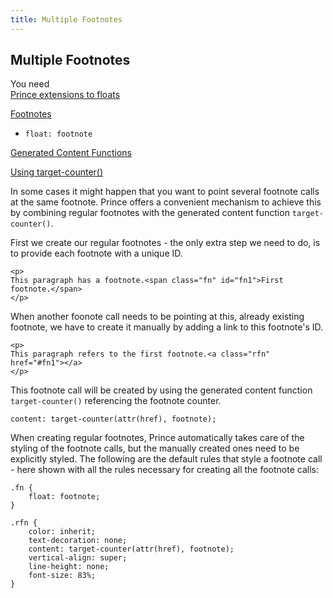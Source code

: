 ```yaml
---
title: Multiple Footnotes
---
```


Multiple Footnotes
------------------

You need  
[Prince extensions to floats](floats.md#float-extensions)

[Footnotes](footnotes.md#footnotes)

-   `float: footnote`

[Generated Content Functions](gen-content.md#gen-content-functions)

[Using target-counter()](gen-content.md#counter-target)

In some cases it might happen that you want to point several footnote calls at the same footnote. Prince offers a convenient mechanism to achieve this by combining regular footnotes with the generated content function `target-counter()`.

First we create our regular footnotes - the only extra step we need to do, is to provide each footnote with a unique ID.


    <p>
    This paragraph has a footnote.<span class="fn" id="fn1">First footnote.</span>
    </p>

When another foonote call needs to be pointing at this, already existing footnote, we have to create it manually by adding a link to this footnote's ID.


    <p>
    This paragraph refers to the first footnote.<a class="rfn" href="#fn1"></a>
    </p>

This footnote call will be created by using the generated content function `target-counter()` referencing the footnote counter.


    content: target-counter(attr(href), footnote);

When creating regular footnotes, Prince automatically takes care of the styling of the footnote calls, but the manually created ones need to be explicitly styled. The following are the default rules that style a footnote call - here shown with all the rules necessary for creating all the footnote calls:


    .fn {
        float: footnote;
    }

    .rfn {
        color: inherit;
        text-decoration: none;
        content: target-counter(attr(href), footnote);
        vertical-align: super;
        line-height: none;
        font-size: 83%;
    }


